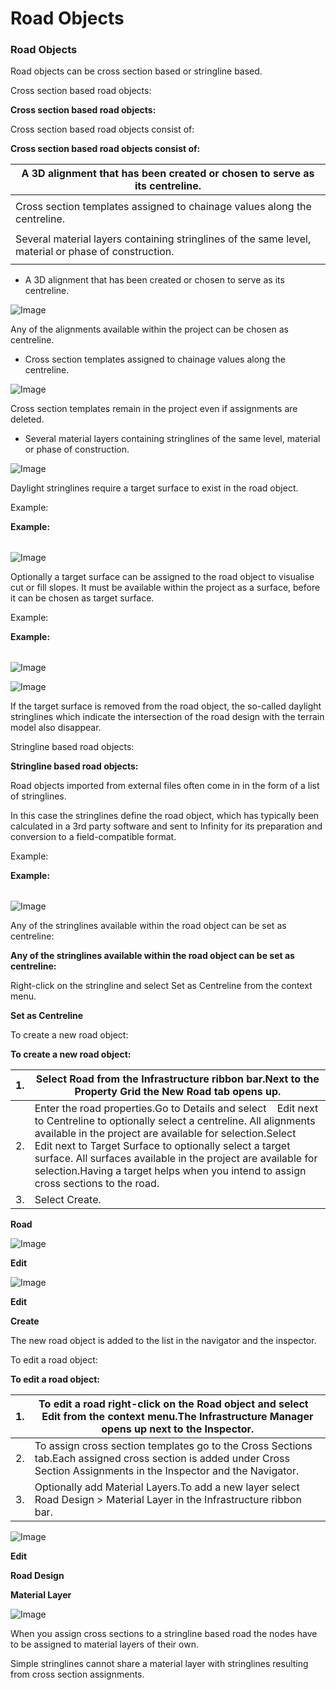 # Road Objects

### Road Objects

Road objects can be cross section based or stringline based.

Cross section based road objects:

**Cross section based road objects:**

Cross section based road objects consist of:

**Cross section based road objects consist of:**

| A 3D alignment that has been created or chosen to serve as its centreline. |
| --- |
|  | Any of the alignments available within the project can be chosen as centreline. |
| Cross section templates assigned to chainage values along the centreline. |
|  | Cross section templates remain in the project even if assignments are deleted. |
| Several material layers containing stringlines of the same level, material or phase of construction. |
|  | Daylight stringlines require a target surface to exist in the road object. |

- A 3D alignment that has been created or chosen to serve as its centreline.

![Image](./data/icons/note.gif)

Any of the alignments available within the project can be chosen as centreline.

- Cross section templates assigned to chainage values along the centreline.

![Image](./data/icons/note.gif)

Cross section templates remain in the project even if assignments are deleted.

- Several material layers containing stringlines of the same level, material or phase of construction.

![Image](./data/icons/note.gif)

Daylight stringlines require a target surface to exist in the road object.

Example:

**Example:**

|  |  |
| --- | --- |

![Image](graphics/00450122.jpg)

Optionally a target surface can be assigned to the road object to visualise cut or fill slopes. It must be available within the project as a surface, before it can be chosen as target surface.

Example:

**Example:**

|  |  |
| --- | --- |

![Image](graphics/00450126.jpg)

![Image](./data/icons/note.gif)

If the target surface is removed from the road object, the so-called daylight stringlines which indicate the intersection of the road design with the terrain model also disappear.

Stringline based road objects:

**Stringline based road objects:**

Road objects imported from external files often come in in the form of a list of stringlines.

In this case the stringlines define the road object, which has typically been calculated in a 3rd party software and sent to Infinity for its preparation and conversion to a field-compatible format.

Example:

**Example:**

|  |  |
| --- | --- |

![Image](graphics/00450124.jpg)

Any of the stringlines available within the road object can be set as centreline:

**Any of the stringlines available within the road object can be set as centreline:**

Right-click on the stringline and select Set as Centreline from the context menu.

**Set as Centreline**

To create a new road object:

**To create a new road object:**

| 1. | Select Road from the Infrastructure ribbon bar.Next to the Property Grid the New Road tab opens up. |
| --- | --- |
| 2. | Enter the road properties.Go to Details and select    Edit next to Centreline to optionally select a centreline. All alignments available in the project are available for selection.Select    Edit next to Target Surface to optionally select a target surface. All surfaces available in the project are available for selection.Having a target helps when you intend to assign cross sections to the road. |
| 3. | Select Create. |

**Road**

![Image](graphics/00467046.jpg)

**Edit**

![Image](graphics/00467046.jpg)

**Edit**

**Create**

The new road object is added to the list in the navigator and the inspector.

To edit a road object:

**To edit a road object:**

| 1. | To edit a road right-click on the Road object and select    Edit from the context menu.The Infrastructure Manager opens up next to the Inspector. |
| --- | --- |
| 2. | To assign cross section templates go to the Cross Sections tab.Each assigned cross section is added under Cross Section Assignments in the Inspector and the Navigator. |
| 3. | Optionally add Material Layers.To add a new layer select Road Design > Material Layer in the Infrastructure ribbon bar. |

![Image](graphics/00467046.jpg)

**Edit**

**Road Design**

**Material Layer**

![Image](./data/icons/note.gif)

When you assign cross sections to a stringline based road the nodes have to be assigned to material layers of their own.

Simple stringlines cannot share a material layer with stringlines resulting from cross section assignments.

